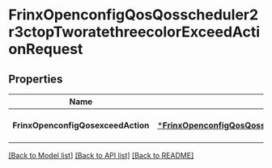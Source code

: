# FrinxOpenconfigQosQosscheduler2r3ctopTworatethreecolorExceedActionRequest

## Properties
Name | Type | Description | Notes
------------ | ------------- | ------------- | -------------
**FrinxOpenconfigQosexceedAction** | [***FrinxOpenconfigQosQosscheduler2r3ctopTworatethreecolorExceedAction**](frinx.openconfig.qos.qosscheduler2r3ctop.tworatethreecolor.ExceedAction.md) |  | [optional] [default to null]

[[Back to Model list]](../README.md#documentation-for-models) [[Back to API list]](../README.md#documentation-for-api-endpoints) [[Back to README]](../README.md)


